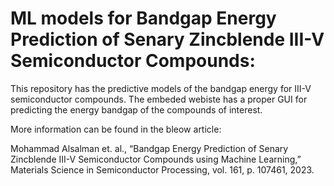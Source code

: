 # ML models for Bandgap Energy Prediction of Senary Zincblende III-V Semiconductor Compounds:

This repository has the predictive models of the bandgap energy for III-V semiconductor compounds. The embeded webiste has a proper GUI for predicting the energy bandgap of the compounds of interest.

More information can be found in the bleow article:

Mohammad Alsalman et. al., “Bandgap Energy Prediction of Senary Zincblende III-V Semiconductor Compounds using Machine Learning,” Materials Science in Semiconductor Processing, vol. 161, p. 107461, 2023.
